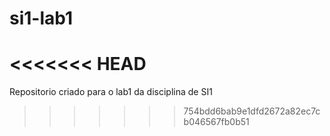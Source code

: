 si1-lab1
========
<<<<<<< HEAD
=======

Repositorio criado para o lab1 da disciplina de SI1
>>>>>>> 754bdd6bab9e1dfd2672a82ec7cb046567fb0b51
